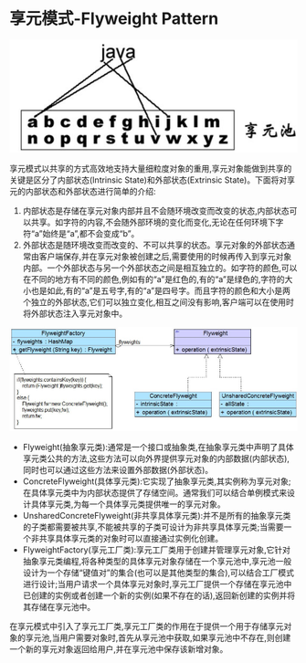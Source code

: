 # 享元模式-Flyweight Pattern

![](../../.gitbook/assets/flyweightpattern.png)

享元模式以共享的方式高效地支持大量细粒度对象的重用,享元对象能做到共享的关键是区分了内部状态\(Intrinsic State\)和外部状态\(Extrinsic State\)。下面将对享元的内部状态和外部状态进行简单的介绍:

1. 内部状态是存储在享元对象内部并且不会随环境改变而改变的状态,内部状态可以共享。如字符的内容,不会随外部环境的变化而变化,无论在任何环境下字符“a”始终是“a”,都不会变成“b”。
2. 外部状态是随环境改变而改变的、不可以共享的状态。享元对象的外部状态通常由客户端保存,并在享元对象被创建之后,需要使用的时候再传入到享元对象内部。一个外部状态与另一个外部状态之间是相互独立的。如字符的颜色,可以在不同的地方有不同的颜色,例如有的“a”是红色的,有的“a”是绿色的,字符的大小也是如此,有的“a”是五号字,有的“a”是四号字。而且字符的颜色和大小是两个独立的外部状态,它们可以独立变化,相互之间没有影响,客户端可以在使用时将外部状态注入享元对象中。

![](../../.gitbook/assets/flyweightpattern2.png)

* Flyweight\(抽象享元类\):通常是一个接口或抽象类,在抽象享元类中声明了具体享元类公共的方法,这些方法可以向外界提供享元对象的内部数据\(内部状态\),同时也可以通过这些方法来设置外部数据\(外部状态\)。
* ConcreteFlyweight\(具体享元类\):它实现了抽象享元类,其实例称为享元对象;在具体享元类中为内部状态提供了存储空间。通常我们可以结合单例模式来设计具体享元类,为每一个具体享元类提供唯一的享元对象。
* UnsharedConcreteFlyweight\(非共享具体享元类\):并不是所有的抽象享元类的子类都需要被共享,不能被共享的子类可设计为非共享具体享元类;当需要一个非共享具体享元类的对象时可以直接通过实例化创建。
* FlyweightFactory\(享元工厂类\):享元工厂类用于创建并管理享元对象,它针对抽象享元类编程,将各种类型的具体享元对象存储在一个享元池中,享元池一般设计为一个存储“键值对”的集合\(也可以是其他类型的集合\),可以结合工厂模式进行设计;当用户请求一个具体享元对象时,享元工厂提供一个存储在享元池中已创建的实例或者创建一个新的实例\(如果不存在的话\),返回新创建的实例并将其存储在享元池中。

在享元模式中引入了享元工厂类,享元工厂类的作用在于提供一个用于存储享元对象的享元池,当用户需要对象时,首先从享元池中获取,如果享元池中不存在,则创建一个新的享元对象返回给用户,并在享元池中保存该新增对象。


